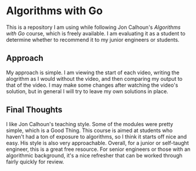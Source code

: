 # Algorithms with Go

This is a repository I am using while following Jon Calhoun's *Algorithms with Go* course, which is freely available. I am evaluating it as a student to determine whether to recommend it to my junior engineers or students.

## Approach

My approach is simple. I am viewing the start of each video, writing the alogrithm as I would without the video, and then comparing my output to that of the video. I may make some changes after watching the video's solution, but in general I will try to leave my own solutions in place.

## Final Thoughts

I like Jon Calhoun's teaching style. Some of the modules were pretty simple, which is a Good Thing. This course is aimed at students who haven't had a ton of exposure to algorithms, so I think it starts off nice and easy. His style is also very approachable. Overall, for a junior or self-taught engineer, this is a great free resource. For senior engineers or those with an algorithmic background, it's a nice refresher that can be worked through fairly quickly for review.
